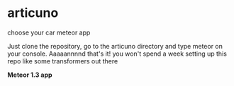 # articuno
choose your car meteor app

Just clone the repository, go to the articuno directory and type meteor on your console. Aaaaannnnd that's it! you won't spend a week setting up this repo like some transformers out there


**Meteor 1.3 app**
